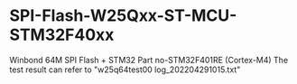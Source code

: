 # SPI-Flash-W25Qxx-ST-MCU-STM32F40xx
Winbond 64M SPI Flash + STM32 Part no-STM32F401RE (Cortex-M4)
The test result can refer to "w25q64test00 log_202204291015.txt"
